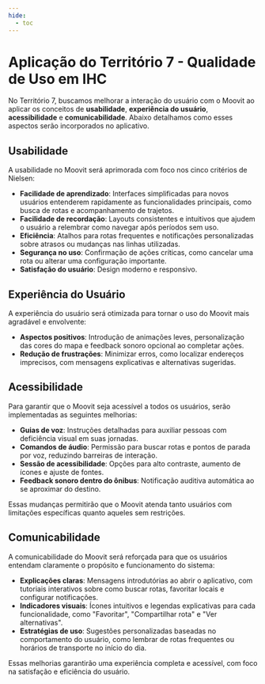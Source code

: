 ```yaml
---
hide:
  - toc
---
```


# Aplicação do Território 7 - Qualidade de Uso em IHC

No Território 7, buscamos melhorar a interação do usuário com o Moovit ao aplicar os conceitos de **usabilidade**, **experiência do usuário**, **acessibilidade** e **comunicabilidade**. Abaixo detalhamos como esses aspectos serão incorporados no aplicativo.

## Usabilidade

A usabilidade no Moovit será aprimorada com foco nos cinco critérios de Nielsen:

- **Facilidade de aprendizado**: Interfaces simplificadas para novos usuários entenderem rapidamente as funcionalidades principais, como busca de rotas e acompanhamento de trajetos.
- **Facilidade de recordação**: Layouts consistentes e intuitivos que ajudem o usuário a relembrar como navegar após períodos sem uso.
- **Eficiência**: Atalhos para rotas frequentes e notificações personalizadas sobre atrasos ou mudanças nas linhas utilizadas.
- **Segurança no uso**: Confirmação de ações críticas, como cancelar uma rota ou alterar uma configuração importante.
- **Satisfação do usuário**: Design moderno e responsivo.

## Experiência do Usuário

A experiência do usuário será otimizada para tornar o uso do Moovit mais agradável e envolvente:

- **Aspectos positivos**: Introdução de animações leves, personalização das cores do mapa e feedback sonoro opcional ao completar ações.
- **Redução de frustrações**: Minimizar erros, como localizar endereços imprecisos, com mensagens explicativas e alternativas sugeridas.

## Acessibilidade

Para garantir que o Moovit seja acessível a todos os usuários, serão implementadas as seguintes melhorias:

- **Guias de voz**: Instruções detalhadas para auxiliar pessoas com deficiência visual em suas jornadas.
- **Comandos de áudio**: Permissão para buscar rotas e pontos de parada por voz, reduzindo barreiras de interação.
- **Sessão de acessibilidade**: Opções para alto contraste, aumento de ícones e ajuste de fontes.
- **Feedback sonoro dentro do ônibus**: Notificação auditiva automática ao se aproximar do destino.

Essas mudanças permitirão que o Moovit atenda tanto usuários com limitações específicas quanto aqueles sem restrições.

## Comunicabilidade

A comunicabilidade do Moovit será reforçada para que os usuários entendam claramente o propósito e funcionamento do sistema:

- **Explicações claras**: Mensagens introdutórias ao abrir o aplicativo, com tutoriais interativos sobre como buscar rotas, favoritar locais e configurar notificações.
- **Indicadores visuais**: Ícones intuitivos e legendas explicativas para cada funcionalidade, como "Favoritar", "Compartilhar rota" e "Ver alternativas".
- **Estratégias de uso**: Sugestões personalizadas baseadas no comportamento do usuário, como lembrar de rotas frequentes ou horários de transporte no início do dia.

Essas melhorias garantirão uma experiência completa e acessível, com foco na satisfação e eficiência do usuário.
